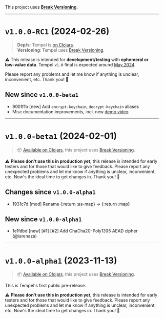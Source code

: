 This project uses [**Break Versioning**](https://www.taoensso.com/break-versioning).

---

# `v1.0.0-RC1` (2024-02-26)

> **Dep/s**: Tempel is [on Clojars](https://clojars.org/com.taoensso/tempel/versions/1.0.0-RC1).  
> **Versioning**: Tempel uses [Break Versioning](https://www.taoensso.com/break-versioning).

⚠️ This release is intended for **development/testing** with **ephemeral or low-value data**. Tempel `v1.0` final is expected around [May 2024](https://www.taoensso.com/roadmap).

Please report any problems and let me know if anything is unclear, inconvenient, etc. Thank you! 🙏

## New since `v1.0.0-beta1`

* 9001f1b [new] Add `encrypt-keychain`, `decrypt-keychain` aliases
* Misc documentation improvements, incl. new [demo video](https://www.youtube.com/watch?v=sULZVFhR848)

---

# `v1.0.0-beta1` (2024-02-01)

> 📦 [Available on Clojars](https://clojars.org/com.taoensso/tempel/versions/1.0.0-beta1), this project uses [Break Versioning](https://www.taoensso.com/break-versioning).

⚠️ **Please don't use this in production yet**, this release is intended for early testers and for those that would like to give feedback. Please report any unexpected problems and let me know if anything is unclear, inconvenient, etc. Now's the ideal time to get changes in. Thank you! 🙏

## Changes since `v1.0.0-alpha1`

* 1931c7d [mod] Rename {:return :as-map} -> {:return :map}

## New since `v1.0.0-alpha1`

* 1e1fdbd [new] [#1] [#2] Add ChaCha20-Poly1305 AEAD cipher (@iarenaza)

---

# `v1.0.0-alpha1` (2023-11-13)

> 📦 [Available on Clojars](https://clojars.org/com.taoensso/tempel/versions/1.0.0-alpha1), this project uses [Break Versioning](https://www.taoensso.com/break-versioning).

This is Tempel's first public pre-release.

⚠️ **Please don't use this in production yet**, this release is intended for early testers and for those that would like to give feedback. Please report any unexpected problems and let me know if anything is unclear, inconvenient, etc. Now's the ideal time to get changes in. Thank you! 🙏
